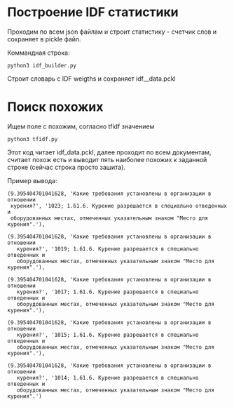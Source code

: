 # Построение IDF статистики

Проходим по всем json файлам и строит статистику - счетчик слов и сохраняет в
pickle файл.

Коммандная строка:
```
python3 idf_builder.py
```
Строит словарь с IDF weigths и сохраняет idf__data.pckl

# Поиск похожих

Ищем поле с похожим, согласно tfidf значением

```
python3 tfidf.py
```

Этот код читает idf_data.pckl, далее проходит по всем документам, считает
похож
есть и выводит пять наиболее похожих к заданной строке
(сейчас строка просто зашита).

Пример вывода:
```
(9.395404701041628, 'Какие требования установлены в организации в отношении
 курения?', '1023; 1.61.6. Курение разрешается в специально отведенных и
 оборудованных местах, отмеченных указательным знаком "Место для курения".'),

(9.395404701041628, 'Какие требования установлены в организации в отношении
   курения?', '1019; 1.61.6. Курение разрешается в специально отведенных и
   оборудованных местах, отмеченных указательным знаком "Место для курения".'),

(9.395404701041628, 'Какие требования установлены в организации в отношении
   курения?', '1017; 1.61.6. Курение разрешается в специально отведенных и
   оборудованных местах, отмеченных указательным знаком "Место для курения".'),

(9.395404701041628, 'Какие требования установлены в организации в отношении
   курения?', '1015; 1.61.6. Курение разрешается в специально отведенных и
   оборудованных местах, отмеченных указательным знаком "Место для курения".'),

(9.395404701041628, 'Какие требования установлены в организации в отношении
   курения?', '1014; 1.61.6. Курение разрешается в специально отведенных и
   оборудованных местах, отмеченных указательным знаком "Место для курения".')
```


